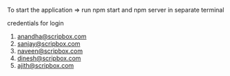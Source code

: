 To start the application
=> run npm start and npm server in separate terminal

credentials for login

1. anandha@scripbox.com
2. sanjay@scripbox.com
3. naveen@scripbox.com
4. dinesh@scripbox.com
5. ajith@scripbox.com
